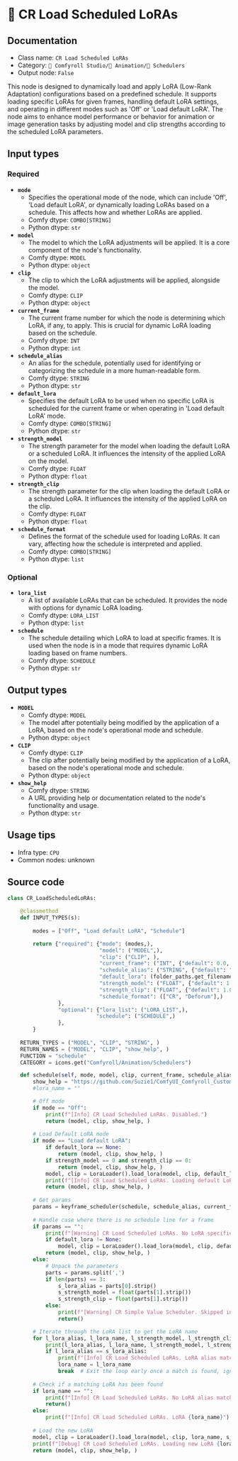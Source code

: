 # 📑 CR Load Scheduled LoRAs
## Documentation
- Class name: `CR Load Scheduled LoRAs`
- Category: `🧩 Comfyroll Studio/🎥 Animation/📑 Schedulers`
- Output node: `False`

This node is designed to dynamically load and apply LoRA (Low-Rank Adaptation) configurations based on a predefined schedule. It supports loading specific LoRAs for given frames, handling default LoRA settings, and operating in different modes such as 'Off' or 'Load default LoRA'. The node aims to enhance model performance or behavior for animation or image generation tasks by adjusting model and clip strengths according to the scheduled LoRA parameters.
## Input types
### Required
- **`mode`**
    - Specifies the operational mode of the node, which can include 'Off', 'Load default LoRA', or dynamically loading LoRAs based on a schedule. This affects how and whether LoRAs are applied.
    - Comfy dtype: `COMBO[STRING]`
    - Python dtype: `str`
- **`model`**
    - The model to which the LoRA adjustments will be applied. It is a core component of the node's functionality.
    - Comfy dtype: `MODEL`
    - Python dtype: `object`
- **`clip`**
    - The clip to which the LoRA adjustments will be applied, alongside the model.
    - Comfy dtype: `CLIP`
    - Python dtype: `object`
- **`current_frame`**
    - The current frame number for which the node is determining which LoRA, if any, to apply. This is crucial for dynamic LoRA loading based on the schedule.
    - Comfy dtype: `INT`
    - Python dtype: `int`
- **`schedule_alias`**
    - An alias for the schedule, potentially used for identifying or categorizing the schedule in a more human-readable form.
    - Comfy dtype: `STRING`
    - Python dtype: `str`
- **`default_lora`**
    - Specifies the default LoRA to be used when no specific LoRA is scheduled for the current frame or when operating in 'Load default LoRA' mode.
    - Comfy dtype: `COMBO[STRING]`
    - Python dtype: `str`
- **`strength_model`**
    - The strength parameter for the model when loading the default LoRA or a scheduled LoRA. It influences the intensity of the applied LoRA on the model.
    - Comfy dtype: `FLOAT`
    - Python dtype: `float`
- **`strength_clip`**
    - The strength parameter for the clip when loading the default LoRA or a scheduled LoRA. It influences the intensity of the applied LoRA on the clip.
    - Comfy dtype: `FLOAT`
    - Python dtype: `float`
- **`schedule_format`**
    - Defines the format of the schedule used for loading LoRAs. It can vary, affecting how the schedule is interpreted and applied.
    - Comfy dtype: `COMBO[STRING]`
    - Python dtype: `list`
### Optional
- **`lora_list`**
    - A list of available LoRAs that can be scheduled. It provides the node with options for dynamic LoRA loading.
    - Comfy dtype: `LORA_LIST`
    - Python dtype: `list`
- **`schedule`**
    - The schedule detailing which LoRA to load at specific frames. It is used when the node is in a mode that requires dynamic LoRA loading based on frame numbers.
    - Comfy dtype: `SCHEDULE`
    - Python dtype: `str`
## Output types
- **`MODEL`**
    - Comfy dtype: `MODEL`
    - The model after potentially being modified by the application of a LoRA, based on the node's operational mode and schedule.
    - Python dtype: `object`
- **`CLIP`**
    - Comfy dtype: `CLIP`
    - The clip after potentially being modified by the application of a LoRA, based on the node's operational mode and schedule.
    - Python dtype: `object`
- **`show_help`**
    - Comfy dtype: `STRING`
    - A URL providing help or documentation related to the node's functionality and usage.
    - Python dtype: `str`
## Usage tips
- Infra type: `CPU`
- Common nodes: unknown


## Source code
```python
class CR_LoadScheduledLoRAs:

    @classmethod
    def INPUT_TYPES(s):
    
        modes = ["Off", "Load default LoRA", "Schedule"]

        return {"required": {"mode": (modes,),
                             "model": ("MODEL",),
                             "clip": ("CLIP", ),        
                             "current_frame": ("INT", {"default": 0.0, "min": 0.0, "max": 9999.0, "step": 1.0,}),
                             "schedule_alias": ("STRING", {"default": "", "multiline": False}),
                             "default_lora": (folder_paths.get_filename_list("loras"), ),
                             "strength_model": ("FLOAT", {"default": 1.0, "min": -10.0, "max": 10.0, "step": 0.01}),
                             "strength_clip": ("FLOAT", {"default": 1.0, "min": -10.0, "max": 10.0, "step": 0.01}),                      
                             "schedule_format": (["CR", "Deforum"],)
                },
                "optional": {"lora_list": ("LORA_LIST",), 
                            "schedule": ("SCHEDULE",) 
                },                
        }
 
    RETURN_TYPES = ("MODEL", "CLIP", "STRING", )
    RETURN_NAMES = ("MODEL", "CLIP", "show_help", )
    FUNCTION = "schedule"
    CATEGORY = icons.get("Comfyroll/Animation/Schedulers")

    def schedule(self, mode, model, clip, current_frame, schedule_alias, default_lora, strength_model, strength_clip, schedule_format, lora_list=None, schedule=None):
        show_help = "https://github.com/Suzie1/ComfyUI_Comfyroll_CustomNodes/wiki/Scheduler-Nodes#cr-load-scheduled-loras"
        #lora_name = ""

        # Off mode
        if mode == "Off":
            print(f"[Info] CR Load Scheduled LoRAs. Disabled.")    
            return (model, clip, show_help, ) 
    
        # Load Default LoRA mode
        if mode == "Load default LoRA":
            if default_lora == None:
                return (model, clip, show_help, )
            if strength_model == 0 and strength_clip == 0:
                return (model, clip, show_help, )                   
            model, clip = LoraLoader().load_lora(model, clip, default_lora, strength_model, strength_clip)  
            print(f"[Info] CR Load Scheduled LoRAs. Loading default LoRA {lora_name}.")    
            return (model, clip, show_help, )           
        
        # Get params
        params = keyframe_scheduler(schedule, schedule_alias, current_frame)
        
        # Handle case where there is no schedule line for a frame 
        if params == "":
            print(f"[Warning] CR Load Scheduled LoRAs. No LoRA specified in schedule for frame {current_frame}. Using default lora.")
            if default_lora != None:
                model, clip = LoraLoader().load_lora(model, clip, default_lora, strength_model, strength_clip)
            return (model, clip, show_help, )      
        else:
            # Unpack the parameters
            parts = params.split(',')
            if len(parts) == 3:
                s_lora_alias = parts[0].strip()
                s_strength_model = float(parts[1].strip())
                s_strength_clip = float(parts[1].strip())    
            else:
                print(f"[Warning] CR Simple Value Scheduler. Skipped invalid line: {line}")
                return()

        # Iterate through the LoRA list to get the LoRA name
        for l_lora_alias, l_lora_name, l_strength_model, l_strength_clip in lora_list:
            print(l_lora_alias, l_lora_name, l_strength_model, l_strength_clip)
            if l_lora_alias == s_lora_alias:
                print(f"[Info] CR Load Scheduled LoRAs. LoRA alias match found for {s_lora_alias}")
                lora_name = l_lora_name
                break  # Exit the loop early once a match is found, ignores any duplicate matches
    
        # Check if a matching LoRA has been found        
        if lora_name == "":
            print(f"[Info] CR Load Scheduled LoRAs. No LoRA alias match found for {s_lora_alias}. Frame {current_frame}.")
            return()
        else:
            print(f"[Info] CR Load Scheduled LoRAs. LoRA {lora_name}")
            
        # Load the new LoRA
        model, clip = LoraLoader().load_lora(model, clip, lora_name, s_strength_model, s_strength_clip)
        print(f"[Debug] CR Load Scheduled LoRAs. Loading new LoRA {lora_name}")
        return (model, clip, show_help, )

```
